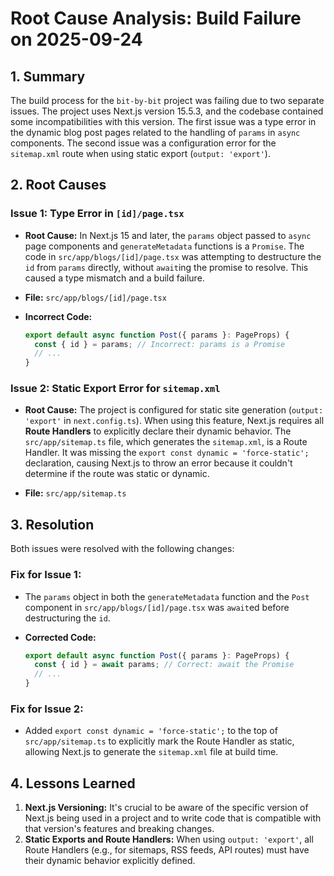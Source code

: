 # Root Cause Analysis: Build Failure on 2025-09-24

## 1. Summary

The build process for the `bit-by-bit` project was failing due to two separate issues. The project uses Next.js version 15.5.3, and the codebase contained some incompatibilities with this version. The first issue was a type error in the dynamic blog post pages related to the handling of `params` in `async` components. The second issue was a configuration error for the `sitemap.xml` route when using static export (`output: 'export'`).

## 2. Root Causes

### Issue 1: Type Error in `[id]/page.tsx`

*   **Root Cause:** In Next.js 15 and later, the `params` object passed to `async` page components and `generateMetadata` functions is a `Promise`. The code in `src/app/blogs/[id]/page.tsx` was attempting to destructure the `id` from `params` directly, without `await`ing the promise to resolve. This caused a type mismatch and a build failure.

*   **File:** `src/app/blogs/[id]/page.tsx`

*   **Incorrect Code:**
    ```typescript
    export default async function Post({ params }: PageProps) {
      const { id } = params; // Incorrect: params is a Promise
      // ...
    }
    ```

### Issue 2: Static Export Error for `sitemap.xml`

*   **Root Cause:** The project is configured for static site generation (`output: 'export'` in `next.config.ts`). When using this feature, Next.js requires all **Route Handlers** to explicitly declare their dynamic behavior. The `src/app/sitemap.ts` file, which generates the `sitemap.xml`, is a Route Handler. It was missing the `export const dynamic = 'force-static';` declaration, causing Next.js to throw an error because it couldn't determine if the route was static or dynamic.

*   **File:** `src/app/sitemap.ts`

## 3. Resolution

Both issues were resolved with the following changes:

### Fix for Issue 1:

*   The `params` object in both the `generateMetadata` function and the `Post` component in `src/app/blogs/[id]/page.tsx` was `await`ed before destructuring the `id`.

*   **Corrected Code:**
    ```typescript
    export default async function Post({ params }: PageProps) {
      const { id } = await params; // Correct: await the Promise
      // ...
    }
    ```

### Fix for Issue 2:

*   Added `export const dynamic = 'force-static';` to the top of `src/app/sitemap.ts` to explicitly mark the Route Handler as static, allowing Next.js to generate the `sitemap.xml` file at build time.

## 4. Lessons Learned

1.  **Next.js Versioning:** It's crucial to be aware of the specific version of Next.js being used in a project and to write code that is compatible with that version's features and breaking changes.
2.  **Static Exports and Route Handlers:** When using `output: 'export'`, all Route Handlers (e.g., for sitemaps, RSS feeds, API routes) must have their dynamic behavior explicitly defined.
